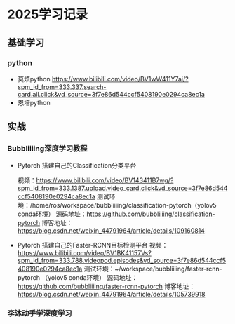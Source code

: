 # 2025学习记录



## 基础学习

### python

* 莫烦python
    https://www.bilibili.com/video/BV1wW411Y7ai/?spm_id_from=333.337.search-card.all.click&vd_source=3f7e86d544ccf5408190e0294ca8ec1a
* 恩培python



## 实战

### Bubbliiiing深度学习教程

* Pytorch 搭建自己的Classification分类平台

    视频：https://www.bilibili.com/video/BV143411B7wg/?spm_id_from=333.1387.upload.video_card.click&vd_source=3f7e86d544ccf5408190e0294ca8ec1a
    测试环境：/home/ros/workspace/bubbliiiing/classification-pytorch（yolov5 conda环境）
    源码地址：https://github.com/bubbliiiing/classification-pytorch 
    博客地址：https://blog.csdn.net/weixin_44791964/article/details/109160814

* Pytorch 搭建自己的Faster-RCNN目标检测平台
    视频：https://www.bilibili.com/video/BV1BK41157Vs?spm_id_from=333.788.videopod.episodes&vd_source=3f7e86d544ccf5408190e0294ca8ec1a
    测试环境：~/workspace/bubbliiiing/faster-rcnn-pytorch （yolov5 conda环境）
    源码地址：https://github.com/bubbliiiing/faster-rcnn-pytorch 
    博客地址：https://blog.csdn.net/weixin_44791964/article/details/105739918





### 李沐动手学深度学习

